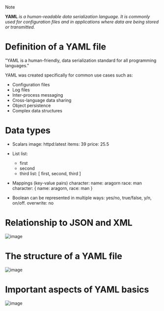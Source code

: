 
> [!NOTE]
> **YAML** *is a human-readable data serialization language. It is commonly used for configuration files and in applications where data are being stored or transmitted.*
 
# Definition of a YAML file
"YAML is a human-friendly, data serialization standard for all programming languages."

YAML was created specifically for common use cases such as:

- Configuration files
- Log files
- Inter-process messaging
- Cross-language data sharing
- Object persistence
- Complex data structures

# Data types
- Scalars
  image: httpd:latest
  items: 39
  price: 25.5

- List
  list:
  - first
  - second
  - third
list: [ first, second, third ]

- Mappings (key-value pairs)
  character:
  name: aragorn
  race: man
character: { name: aragorn, race: man }


- Boolean can be represented in multiple ways: yes/no, true/false, y/n, on/off.
  overwrite: no


# Relationship to JSON and XML
![image](https://github.com/user-attachments/assets/e28ff9ad-3f2b-4f31-81bb-631ad65ea2d5)

# The structure of a YAML file

![image](https://github.com/user-attachments/assets/a2118814-0e41-403b-b752-df5d89482c13)

# Important aspects of YAML basics

![image](https://github.com/user-attachments/assets/e0bbbf09-a7e3-4048-b05d-6d662469ff43)
